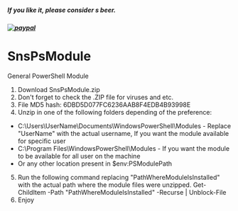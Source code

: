 ##### If you like it, please consider s beer.
##### [![paypal](https://www.paypalobjects.com/en_US/i/btn/btn_donateCC_LG.gif)](https://PayPal.Me/svesavov)


SnsPsModule
=============
General PowerShell Module

1. Download SnsPsModule.zip
2. Don't forget to check the .ZIP file for viruses and etc.
3. File MD5 hash: 6DBD5D077FC6236AAB8F4EDB4B93998E
4. Unzip in one of the following folders depending of the preference:
* C:\Users\UserName\Documents\WindowsPowerShell\Modules - Replace "UserName" with the actual username, If you want the module available for specific user
* C:\Program Files\WindowsPowerShell\Modules - If you want the module to be available for all user on the machine
* Or any other location present in $env:PSModulePath
5. Run the following command replacing "PathWhereModuleIsInstalled" with the actual path where the module files were unzipped.
Get-ChildItem -Path "PathWhereModuleIsInstalled" -Recurse | Unblock-File
6. Enjoy
